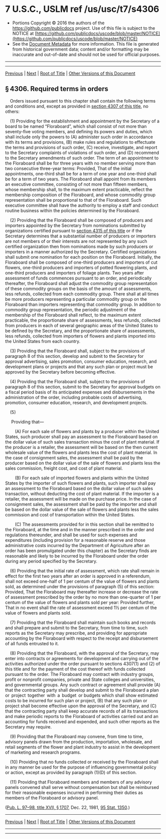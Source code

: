 ---
---

# 7 U.S.C., USLM ref /us/usc/t7/s4306

* Portions Copyright © 2016 the authors of the https://github.com/publicdocs project.
  Use of this file is subject to the NOTICE at [https://github.com/publicdocs/uscode/blob/master/NOTICE](https://github.com/publicdocs/uscode/blob/master/NOTICE)
* See the [Document Metadata](././../../../..//README.md) for more information.
  This file is generated from historical government data; content and/or formatting may be inaccurate and out-of-date and should not be used for official purposes.

----------
----------

[Previous](./../../../..//us/usc/t7/ch74/m__us_usc_t7_s4305.md) | [Next](./../../../..//us/usc/t7/ch74/m__us_usc_t7_s4307.md) | [Root of Title](./../../../../) | [Other Versions of this Document](https://publicdocs.github.io/go/links?ns=uslm&ref=%2Fus%2Fusc%2Ft7%2Fs4306)

## § 4306. Required terms in orders

    Orders issued pursuant to this chapter shall contain the following terms and conditions and, except as provided in [section 4307 of this title][/us/usc/t7/s4307], no others:

    (1) Providing for the establishment and appointment by the Secretary of a board to be named “Floraboard”, which shall consist of not more than seventy-five voting members, and defining its powers and duties, which shall include only the powers to (A) administer such order in accordance with its terms and provisions, (B) make rules and regulations to effectuate the terms and provisions of such order, (C) receive, investigate, and report to the Secretary complaints of violations of such order, and (D) recommend to the Secretary amendments of such order. The term of an appointment to the Floraboard shall be for three years with no member serving more than two consecutive three-year terms: Provided, That of the initial appointments, one-third shall be for a term of one year and one-third shall be for a term of two years. The Floraboard shall appoint from its members an executive committee, consisting of not more than fifteen members, whose membership shall, to the maximum extent practicable, reflect the membership composition of the Floraboard, and whose commodity group representation shall be proportional to that of the Floraboard. Such executive committee shall have the authority to employ a staff and conduct routine business within the policies determined by the Floraboard.

    (2) Providing that the Floraboard shall be composed of producers and importers appointed by the Secretary from nominations submitted by organizations certified pursuant to [section 4315 of this title][/us/usc/t7/s4315] or if the Secretary determines that a substantial number of producers or importers are not members of or their interests are not represented by any such certified organization then from nominations made by such producers or importers in a manner authorized by the Secretary. Certified organizations shall submit one nomination for each position on the Floraboard. Initially, the Floraboard shall be composed of one-third producers and importers of cut flowers, one-third producers and importers of potted flowering plants, and one-third producers and importers of foliage plants. Two years after assessment of funds commences pursuant to an order, and periodically thereafter, the Floraboard shall adjust the commodity group representation of these commodity groups on the basis of the amount of assessments, less refunds, collected from each commodity group. There shall at all times be more producers representing a particular commodity group on the Floraboard than importers representing that commodity group. In addition to commodity group representation, the periodic adjustment of the membership of the Floraboard shall reflect, to the maximum extent practicable, the proportionate share of assessments, less refunds, collected from producers in each of several geographic areas of the United States to be defined by the Secretary, and the proportionate share of assessments, less refunds, collected from importers of flowers and plants imported into the United States from each country.

    (3) Providing that the Floraboard shall, subject to the provisions of paragraph 8 of this section, develop and submit to the Secretary for approval advertising, sales promotion, consumer education, research, and development plans or projects and that any such plan or project must be approved by the Secretary before becoming effective.

    (4) Providing that the Floraboard shall, subject to the provisions of paragraph 8 of this section, submit to the Secretary for approval budgets on a fiscal period basis of its anticipated expenses and disbursements in the administration of the order, including probable costs of advertising, promotion, consumer education, research, and development projects.

    (5)

     Providing that—

        (A) For each sale of flowers and plants by a producer within the United States, such producer shall pay an assessment to the Floraboard based on the dollar value of such sales transaction minus the cost of plant material. If the producer is a retailer, the assessment will be based on the then current wholesale value of the flowers and plants less the cost of plant material. In the case of consignment sales, the assessment shall be paid by the producer based on the dollar value of the sale of flowers and plants less the sales commission, freight cost, and cost of plant material.

        (B) For each sale of imported flowers and plants within the United States by the importer of such flowers and plants, such importer shall pay an assessment to the Floraboard based on the dollar value of such sales transaction, without deducting the cost of plant material. If the importer is a retailer, the assessment will be made on the purchase price. In the case of consignment sales, the assessment shall be paid by the importer and shall be based on the dollar value of the sale of flowers and plants less the sales commission and cost of transportation within the United States.

        (C) The assessments provided for in this section shall be remitted to the Floraboard, at the time and in the manner prescribed in the order and regulations thereunder, and shall be used for such expenses and expenditures (including provision for a reasonable reserve and those administrative costs incurred by the Department of Agriculture after an order has been promulgated under this chapter) as the Secretary finds are reasonable and likely to be incurred by the Floraboard under the order during any period specified by the Secretary.

    (6) Providing that the initial rate of assessment, which rate shall remain in effect for the first two years after an order is approved in a referendum, shall not exceed one-half of 1 per centum of the value of flowers and plants sold, as determined under the provisions of paragraph (5) of this section: Provided, That the Floraboard may thereafter increase or decrease the rate of assessment prescribed by the order by no more than one-quarter of 1 per centum of the value of flowers and plants sold per year: Provided further, That in no event shall the rate of assessment exceed 1½ per centum of the value of flowers and plants sold.

    (7) Providing that the Floraboard shall maintain such books and records and shall prepare and submit to the Secretary, from time to time, such reports as the Secretary may prescribe, and providing for appropriate accounting by the Floraboard with respect to the receipt and disbursement of all funds entrusted to it.

    (8) Providing that the Floraboard, with the approval of the Secretary, may enter into contracts or agreements for development and carrying out of the activities authorized under the order pursuant to sections 4307(1) and (2) of this title and for the payment of the cost thereof with funds collected pursuant to the order. The Floraboard may contract with industry groups, profit or nonprofit companies, private and State colleges and universities, and governmental groups. Any such contract or agreement shall provide (A) that the contracting party shall develop and submit to the Floraboard a plan  or  project  together  with  a  budget  or budgets which shall show estimated costs to be incurred for such plan or project, (B) that any such plan or project shall become effective upon the approval of the Secretary, and (C) that the contracting party shall keep accurate records of all its transactions and make periodic reports to the Floraboard of activities carried out and an accounting for funds received and expended, and such other reports as the Secretary may require.

    (9) Providing that the Floraboard may convene, from time to time, advisory panels drawn from the production, importation, wholesale, and retail segments of the flower and plant industry to assist in the development of marketing and research programs.

    (10) Providing that no funds collected or received by the Floraboard shall in any manner be used for the purpose of influencing governmental policy or action, except as provided by paragraph (1)(D) of this section.

    (11) Providing that Floraboard members and members of any advisory panels convened shall serve without compensation but shall be reimbursed for their reasonable expenses incurred in performing their duties as members of the Floraboard or advisory panel.

([Pub. L. 97–98, title XVII, § 1707][/us/pl/97/98/s1707], Dec. 22, 1981, [95 Stat. 1350][/us/stat/95/1350].)

----------

[Previous](./../../../..//us/usc/t7/ch74/m__us_usc_t7_s4305.md) | [Next](./../../../..//us/usc/t7/ch74/m__us_usc_t7_s4307.md) | [Root of Title](./../../../../) | [Other Versions of this Document](https://publicdocs.github.io/go/links?ns=uslm&ref=%2Fus%2Fusc%2Ft7%2Fs4306)

----------
----------

[/us/usc/t7/s4307]: https://publicdocs.github.io/go/links?ns=uslm&ref=%2Fus%2Fusc%2Ft7%2Fs4307
[/us/usc/t7/s4315]: https://publicdocs.github.io/go/links?ns=uslm&ref=%2Fus%2Fusc%2Ft7%2Fs4315
[/us/pl/97/98/s1707]: https://publicdocs.github.io/go/links?ns=uslm&ref=%2Fus%2Fpl%2F97%2F98%2Fs1707
[/us/stat/95/1350]: https://publicdocs.github.io/go/links?ns=uslm&ref=%2Fus%2Fstat%2F95%2F1350


